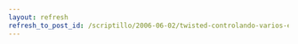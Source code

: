 ```yaml
---
layout: refresh
refresh_to_post_id: /scriptillo/2006-06-02/twisted-controlando-varios-equipos-con-synergy
---
```

